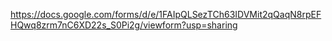 https://docs.google.com/forms/d/e/1FAIpQLSezTCh63IDVMit2qQaqN8rpEFHQwq8zrm7nC6XD22s_S0Pi2g/viewform?usp=sharing